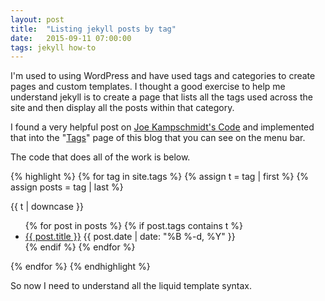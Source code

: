 ```yaml
---
layout: post
title:  "Listing jekyll posts by tag"
date:   2015-09-11 07:00:00
tags: jekyll how-to
---
```

I'm used to using WordPress and have used tags and categories to create pages and custom templates. I thought a good exercise to help me understand jekyll is to create a page that lists all the tags used across the site and then display all the posts within that category.

I found a very helpful post on [Joe Kampschmidt's Code](http://www.jokecamp.com/blog/listing-jekyll-posts-by-tag/) and implemented that into the "[Tags](/tags)" page of this blog that you can see on the menu bar.
<!--more-->

The code that does all of the work is below.

{% highlight %}
{% for tag in site.tags %}
  {% assign t = tag | first %}
  {% assign posts = tag | last %}

  {{ t | downcase }}
<ul>
{% for post in posts %}
  {% if post.tags contains t %}
  <li>
    <a href="{{ post.url }}">{{ post.title }}</a>
    <span class="date">{{ post.date | date: "%B %-d, %Y"  }}</span>
  </li>
  {% endif %}
{% endfor %}
</ul>
{% endfor %}
{% endhighlight %}


So now I need to understand all the liquid template syntax.